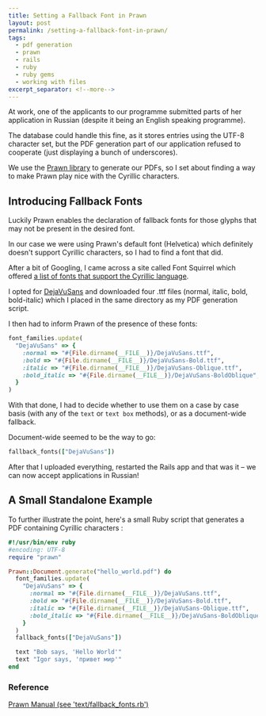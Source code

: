 ```yaml
---
title: Setting a Fallback Font in Prawn
layout: post
permalink: /setting-a-fallback-font-in-prawn/
tags:
  - pdf generation
  - prawn
  - rails
  - ruby
  - ruby gems
  - working with files
excerpt_separator: <!--more-->
---
```


At work, one of the applicants to our programme submitted parts of her application in Russian (despite it being an English speaking programme).

The database could handle this fine, as it stores entries using the UTF-8 character set, but the PDF generation part of our application refused to cooperate (just displaying a bunch of underscores).

We use the [Prawn library](http://prawn.majesticseacreature.com/ "Prawn - Fast, Nimble PDF Writer for Ruby") to generate our PDFs, so I set about finding a way to make Prawn play nice with the Cyrillic characters.

<!--more-->

## Introducing Fallback Fonts

Luckily Prawn enables the declaration of fallback fonts for those glyphs that may not be present in the desired font.

In our case we were using Prawn's default font (Helvetica) which definitely doesn't support Cyrillic characters, so I had to find a font that did.

After a bit of Googling, I came across a site called Font Squirrel which offered [a list of fonts that support the Cyrillic language](http://www.fontsquirrel.com/fonts/list/language/cyrillic "Font Squirrel - Free Font Utopia").

I opted for [DejaVuSans](http://www.fontsquirrel.com/fonts/list/foundry/dejavu-fonts "Fonts by DejaVu fonts") and downloaded four .ttf files (normal, italic, bold, bold-italic) which I placed in the same directory as my PDF generation script.

I then had to inform Prawn of the presence of these fonts:

```ruby
font_families.update(
  "DejaVuSans" => {
    :normal => "#{File.dirname(__FILE__)}/DejaVuSans.ttf",
    :bold => "#{File.dirname(__FILE__)}/DejaVuSans-Bold.ttf",
    :italic => "#{File.dirname(__FILE__)}/DejaVuSans-Oblique.ttf",
    :bold_italic => "#{File.dirname(__FILE__)}/DejaVuSans-BoldOblique",
  }
)
```

With that done, I had to decide whether to use them on a case by case basis (with any of the `text` or `text box` methods), or as a document-wide fallback.

Document-wide seemed to be the way to go:

```ruby
fallback_fonts(["DejaVuSans"])
```

After that I uploaded everything, restarted the Rails app and that was it – we can now accept applications in Russian!

## A Small Standalone Example

To further illustrate the point, here's a small Ruby script that generates a PDF containing Cyrillic characters :

```ruby
#!/usr/bin/env ruby
#encoding: UTF-8
require "prawn"

Prawn::Document.generate("hello_world.pdf") do
  font_families.update(
    "DejaVuSans" => {
      :normal => "#{File.dirname(__FILE__)}/DejaVuSans.ttf",
      :bold => "#{File.dirname(__FILE__)}/DejaVuSans-Bold.ttf",
      :italic => "#{File.dirname(__FILE__)}/DejaVuSans-Oblique.ttf",
      :bold_italic => "#{File.dirname(__FILE__)}/DejaVuSans-BoldOblique",
    }
  )
  fallback_fonts(["DejaVuSans"])

  text "Bob says, 'Hello World'"
  text "Igor says, 'привет мир'"
end
```

### Reference

[Prawn Manual (see 'text/fallback_fonts.rb')](http://prawn.majesticseacreature.com/manual.pdf "Prawn by example - a self generating PDF manual")
